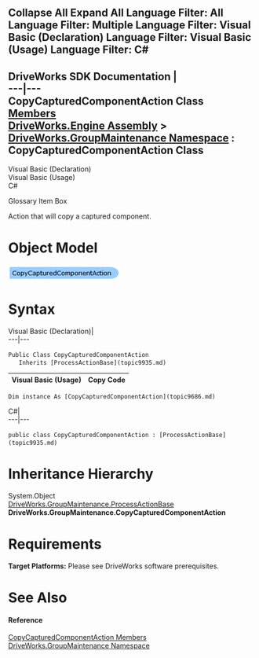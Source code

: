 Collapse All Expand All Language Filter: All  Language Filter: Multiple  Language Filter: Visual Basic (Declaration) Language Filter: Visual Basic (Usage) Language Filter: C#  
---  
DriveWorks SDK Documentation  |   
---|---  
CopyCapturedComponentAction Class   
[Members](topic9687.md)   
[DriveWorks.Engine Assembly](topic2156.md) > [DriveWorks.GroupMaintenance Namespace](topic9628.md) : CopyCapturedComponentAction Class  
---  
  
Visual Basic (Declaration)    
Visual Basic (Usage)    
C# 

Glossary Item Box

Action that will copy a captured component. 

# Object Model

![](dotnetdiagramimages/image464.png)

# Syntax

Visual Basic (Declaration)|   
---|---  
      
    
    Public Class CopyCapturedComponentAction 
       Inherits [ProcessActionBase](topic9935.md)  
  
Visual Basic (Usage)| Copy Code  
---|---  
      
    
    Dim instance As [CopyCapturedComponentAction](topic9686.md)  
  
C#|   
---|---  
      
    
    public class CopyCapturedComponentAction : [ProcessActionBase](topic9935.md)   
  
# Inheritance Hierarchy

System.Object  
[DriveWorks.GroupMaintenance.ProcessActionBase](topic9935.md)  
**DriveWorks.GroupMaintenance.CopyCapturedComponentAction**  


# Requirements

**Target Platforms:** Please see DriveWorks software prerequisites.

# See Also

#### Reference

[CopyCapturedComponentAction Members](topic9687.md)   
[DriveWorks.GroupMaintenance Namespace](topic9628.md)


